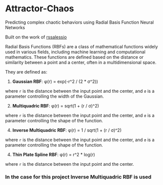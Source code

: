 # Attractor-Chaos
Predicting complex chaotic behaviors using Radial Basis Function Neural Networks 

Built on the work of [rssalessio](https://github.com/rssalessio/PytorchRBFLayer)


Radial Basis Functions (RBFs) are a class of mathematical functions widely used in various fields, including machine learning and computational mathematics. These functions are defined based on the distance or similarity between a point and a center, often in a multidimensional space.

They are defined as:

1. **Gaussian RBF**:
φ(r) = exp(-r^2 / (2 * σ^2))

where `r` is the distance between the input point and the center, and `σ` is a parameter controlling the width of the Gaussian.

2. **Multiquadric RBF**:
φ(r) = sqrt(1 + (r / σ)^2)

where `r` is the distance between the input point and the center, and `σ` is a parameter controlling the shape of the function.

4. **Inverse Multiquadric RBF**:
φ(r) = 1 / sqrt(1 + (r / σ)^2)

where `r` is the distance between the input point and the center, and `σ` is a parameter controlling the shape of the function.

4. **Thin Plate Spline RBF**:
φ(r) = r^2 * log(r)

where `r` is the distance between the input point and the center.

### **In the case for this project Inverse Multiquadric RBF is used**
